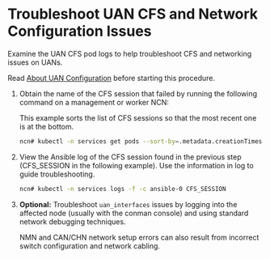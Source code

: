 # Troubleshoot UAN CFS and Network Configuration Issues

Examine the UAN CFS pod logs to help troubleshoot CFS and networking issues on UANs.

Read [About UAN Configuration](../operations/About_UAN_Configuration.md#about-uan-configuration) before starting this procedure.

1. Obtain the name of the CFS session that failed by running the following command on a management or worker NCN:

    This example sorts the list of CFS sessions so that the most recent one is at the bottom.

    ```bash
    ncn# kubectl -n services get pods --sort-by=.metadata.creationTimestamp | grep ^cfs
    ```

2. View the Ansible log of the CFS session found in the previous step \(CFS\_SESSION in the following example\). Use the information in log to guide troubleshooting.

    ```bash
    ncn# kubectl -n services logs -f -c ansible-0 CFS_SESSION
    ```

3. **Optional:** Troubleshoot `uan_interfaces` issues by logging into the affected node \(usually with the conman console\) and using standard network debugging techniques.

    NMN and CAN/CHN network setup errors can also result from incorrect switch configuration and network cabling.
